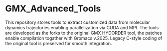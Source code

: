 # GMX_Advanced_Tools
This repository stores tools to extract customized data from molecular dynamics trajectories enabling parallelization via CUDA and MPI. The tools are developed as the forks to the original GMX HYDORDER tool, the patches enable compilation togather with Gromacs v.2025. Legacy C-style coding of the original tool is preserved for smooth integration.
